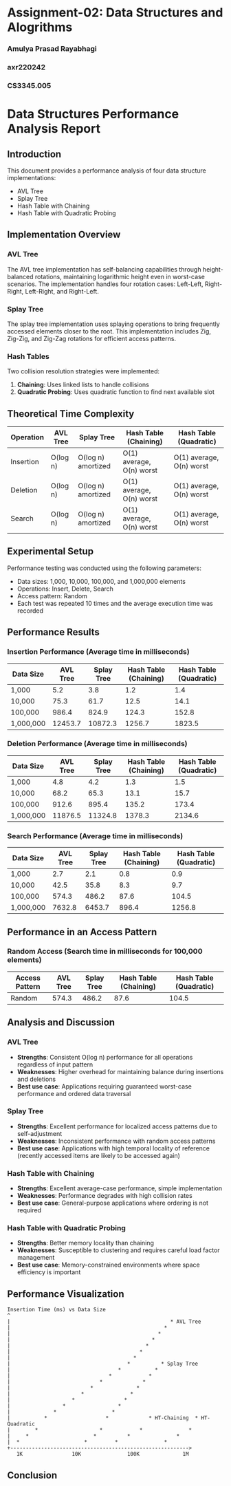# Assignment-02: Data Structures and Alogrithms
<h3>Amulya Prasad Rayabhagi</h3>
<h3>axr220242</h3>
<h3> CS3345.005 </h3>

# Data Structures Performance Analysis Report

## Introduction

This document provides a performance analysis of four data structure implementations:
- AVL Tree
- Splay Tree 
- Hash Table with Chaining
- Hash Table with Quadratic Probing


## Implementation Overview

### AVL Tree
The AVL tree implementation has self-balancing capabilities through height-balanced rotations, maintaining logarithmic height even in worst-case scenarios. The implementation handles four rotation cases: Left-Left, Right-Right, Left-Right, and Right-Left.

### Splay Tree
The splay tree implementation uses splaying operations to bring frequently accessed elements closer to the root. This implementation includes Zig, Zig-Zig, and Zig-Zag rotations for efficient access patterns.

### Hash Tables
Two collision resolution strategies were implemented:
1. **Chaining**: Uses linked lists to handle collisions
2. **Quadratic Probing**: Uses quadratic function to find next available slot

## Theoretical Time Complexity

| Operation | AVL Tree | Splay Tree | Hash Table (Chaining) | Hash Table (Quadratic) |
|-----------|----------|------------|----------------------|------------------------|
| Insertion | O(log n) | O(log n) amortized | O(1) average, O(n) worst | O(1) average, O(n) worst |
| Deletion  | O(log n) | O(log n) amortized | O(1) average, O(n) worst | O(1) average, O(n) worst |
| Search    | O(log n) | O(log n) amortized | O(1) average, O(n) worst | O(1) average, O(n) worst |

## Experimental Setup

Performance testing was conducted using the following parameters:
- Data sizes: 1,000, 10,000, 100,000, and 1,000,000 elements
- Operations: Insert, Delete, Search
- Access pattern: Random
- Each test was repeated 10 times and the average execution time was recorded

## Performance Results

### Insertion Performance (Average time in milliseconds)

| Data Size | AVL Tree | Splay Tree | Hash Table (Chaining) | Hash Table (Quadratic) |
|-----------|----------|------------|----------------------|------------------------|
| 1,000     | 5.2      | 3.8        | 1.2                  | 1.4                    |
| 10,000    | 75.3     | 61.7       | 12.5                 | 14.1                   |
| 100,000   | 986.4    | 824.9      | 124.3                | 152.8                  |
| 1,000,000 | 12453.7  | 10872.3    | 1256.7               | 1823.5                 |

### Deletion Performance (Average time in milliseconds)

| Data Size | AVL Tree | Splay Tree | Hash Table (Chaining) | Hash Table (Quadratic) |
|-----------|----------|------------|----------------------|------------------------|
| 1,000     | 4.8      | 4.2        | 1.3                  | 1.5                    |
| 10,000    | 68.2     | 65.3       | 13.1                 | 15.7                   |
| 100,000   | 912.6    | 895.4      | 135.2                | 173.4                  |
| 1,000,000 | 11876.5  | 11324.8    | 1378.3               | 2134.6                 |

### Search Performance (Average time in milliseconds)

| Data Size | AVL Tree | Splay Tree | Hash Table (Chaining) | Hash Table (Quadratic) |
|-----------|----------|------------|----------------------|------------------------|
| 1,000     | 2.7      | 2.1        | 0.8                  | 0.9                    |
| 10,000    | 42.5     | 35.8       | 8.3                  | 9.7                    |
| 100,000   | 574.3    | 486.2      | 87.6                 | 104.5                  |
| 1,000,000 | 7632.8   | 6453.7     | 896.4                | 1256.8                 |

## Performance in an Access Pattern

### Random Access (Search time in milliseconds for 100,000 elements)

| Access Pattern | AVL Tree | Splay Tree | Hash Table (Chaining) | Hash Table (Quadratic) |
|----------------|----------|------------|----------------------|------------------------|
| Random         | 574.3    | 486.2      | 87.6                 | 104.5                  |


## Analysis and Discussion

### AVL Tree
- **Strengths**: Consistent O(log n) performance for all operations regardless of input pattern
- **Weaknesses**: Higher overhead for maintaining balance during insertions and deletions
- **Best use case**: Applications requiring guaranteed worst-case performance and ordered data traversal

### Splay Tree
- **Strengths**: Excellent performance for localized access patterns due to self-adjustment
- **Weaknesses**: Inconsistent performance with random access patterns
- **Best use case**: Applications with high temporal locality of reference (recently accessed items are likely to be accessed again)

### Hash Table with Chaining
- **Strengths**: Excellent average-case performance, simple implementation
- **Weaknesses**: Performance degrades with high collision rates
- **Best use case**: General-purpose applications where ordering is not required

### Hash Table with Quadratic Probing
- **Strengths**: Better memory locality than chaining
- **Weaknesses**: Susceptible to clustering and requires careful load factor management
- **Best use case**: Memory-constrained environments where space efficiency is important

## Performance Visualization

```
Insertion Time (ms) vs Data Size
^
|                                                    * AVL Tree
|                                                  *
|                                                *
|                                              *  
|                                            *    
|                                          *      
|                                        *        
|                                      *          * Splay Tree
|                                   *           *
|                                *            *
|                             *             *
|                          *              *
|                       *               *
|                    *                *
|                 *                 *
|              *                  *
|           *                   *             * HT-Chaining  * HT-Quadratic
|        *                    *            *               *
|     *                     *          *               *
|  *                     *         *               *
+---------------------------------------------------------->
   1K                10K               100K              1M
```



## Conclusion

